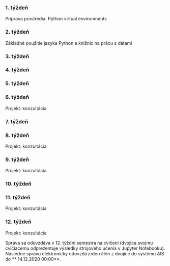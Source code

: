 ### 1. týždeň

Príprava prostredia: Python virtual environments

### 2. týždeň

Základné použitie jazyka Python a knižníc na prácu s dátami

### 3. týždeň

### 4. týždeň

### 5. týždeň

### 6. týždeň

Projekt: konzultácia

### 7. týždeň

### 8. týždeň

Projekt: konzultácia

### 9. týždeň

Projekt: konzultácia

### 10. týždeň

### 11. týždeň

Projekt: konzultácia

### 12. týždeň

Projekt: konzultácia

Správa sa odovzdáva v 12. týždni semestra na cvičení (dvojica svojmu cvičiacemu odprezentuje výsledky strojového učenia v Jupyter Notebooku). Následne správu elektronicky odovzdá jeden člen z dvojice do systému AIS do ** 14.12.2020 00:00**.
